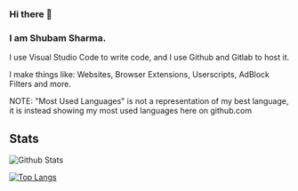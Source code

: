 ### Hi there 👋

### I am Shubam Sharma.
I use Visual Studio Code to write code, and I use Github and Gitlab to host it.

I make things like: Websites, Browser Extensions, Userscripts, AdBlock Filters and more.

NOTE: "Most Used Languages" is not a representation of my best language, it is instead showing my most used languages here on github.com

## Stats

![Github Stats](https://github-readme-stats.vercel.app/api?username=devshubam&show_icons=true&theme=tokyonight)



[![Top Langs](https://github-readme-stats.vercel.app/api/top-langs/?username=DevShubam)](https://github.com/anuraghazra/github-readme-stats)


